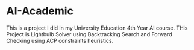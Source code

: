 # AI-Academic
This is a project I did in my University Education 4th Year AI course. 
THis Project is Lightbulb Solver using Backtracking Search and Forward Checking using ACP constraints heuristics. 
